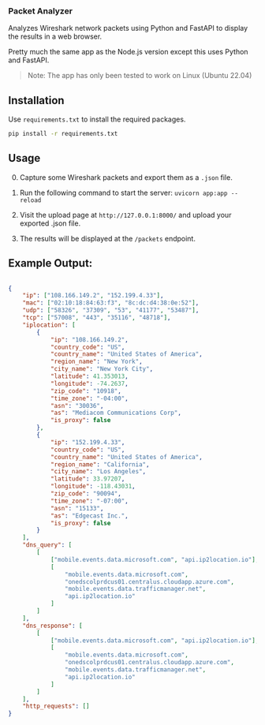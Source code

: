 ### Packet Analyzer

Analyzes Wireshark network packets using Python and FastAPI to display the results in a web browser.

Pretty much the same app as the Node.js version except this uses Python and FastAPI. 

>Note: The app has only been tested to work on Linux (Ubuntu 22.04)

## Installation

Use `requirements.txt` to install the required packages.

```bash
pip install -r requirements.txt
```

## Usage

0. Capture some Wireshark packets and export them as a `.json` file.

1. Run the following command to start the server: `uvicorn app:app --reload`

2. Visit the upload page at `http://127.0.0.1:8000/` and upload your exported .json file.

3. The results will be displayed at the `/packets` endpoint.

## Example Output:

```json

{
    "ip": ["108.166.149.2", "152.199.4.33"],
    "mac": ["02:10:18:84:63:f3", "8c:dc:d4:38:0e:52"],
    "udp": ["58326", "37309", "53", "41177", "53487"],
    "tcp": ["57008", "443", "35116", "48718"],
    "iplocation": [
        {
            "ip": "108.166.149.2",
            "country_code": "US",
            "country_name": "United States of America",
            "region_name": "New York",
            "city_name": "New York City",
            "latitude": 41.353013,
            "longitude": -74.2637,
            "zip_code": "10918",
            "time_zone": "-04:00",
            "asn": "30036",
            "as": "Mediacom Communications Corp",
            "is_proxy": false
        },
        {
            "ip": "152.199.4.33",
            "country_code": "US",
            "country_name": "United States of America",
            "region_name": "California",
            "city_name": "Los Angeles",
            "latitude": 33.97207,
            "longitude": -118.43031,
            "zip_code": "90094",
            "time_zone": "-07:00",
            "asn": "15133",
            "as": "Edgecast Inc.",
            "is_proxy": false
        }
    ],
    "dns_query": [
        [
            ["mobile.events.data.microsoft.com", "api.ip2location.io"],
            [
                "mobile.events.data.microsoft.com",
                "onedscolprdcus01.centralus.cloudapp.azure.com",
                "mobile.events.data.trafficmanager.net",
                "api.ip2location.io"
            ]
        ]
    ],
    "dns_response": [
        [
            ["mobile.events.data.microsoft.com", "api.ip2location.io"],
            [
                "mobile.events.data.microsoft.com",
                "onedscolprdcus01.centralus.cloudapp.azure.com",
                "mobile.events.data.trafficmanager.net",
                "api.ip2location.io"
            ]
        ]
    ],
    "http_requests": []
}
```
